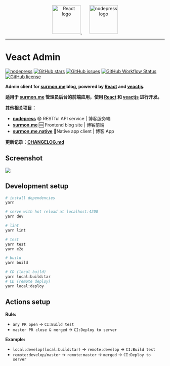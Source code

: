 <p align="center">
  <a href="https://github.com/facebook/react/" target="blank">
    <img src="https://raw.githubusercontent.com/surmon-china/veact-admin/master/presses/react.svg" height="90" alt="React logo" />
  </a>
  <span>&nbsp;&nbsp;&nbsp;&nbsp;&nbsp;</span>
  <a href="https://github.com/surmon-china/nodepress" target="blank">
    <img src="https://raw.githubusercontent.com/surmon-china/veact-admin/master/public/images/profile/logo.png" height="90" alt="nodepress logo" />
  </a>
</p>

---

# Veact Admin

[![nodepress](https://img.shields.io/badge/NODE-PRESS-83BA2F?style=for-the-badge&labelColor=90C53F)](https://github.com/surmon-china/nodepress)
[![GitHub stars](https://img.shields.io/github/stars/surmon-china/veact-admin.svg?style=for-the-badge)](https://github.com/surmon-china/veact-admin/stargazers)
[![GitHub issues](https://img.shields.io/github/issues-raw/surmon-china/veact-admin.svg?style=for-the-badge)](https://github.com/surmon-china/veact-admin/issues)
[![GitHub Workflow Status](https://img.shields.io/github/workflow/status/surmon-china/veact-admin/Deploy?label=deploy&style=for-the-badge)](https://github.com/surmon-china/veact-admin/actions?query=workflow:%22Deploy%22)
[![GitHub license](https://img.shields.io/github/license/surmon-china/veact-admin.svg?style=for-the-badge)](https://github.com/surmon-china/veact-admin/blob/master/LICENSE)

**Admin client for [surmon.me](https://github.com/surmon-china/surmon.me) blog, powered by [React](https://github.com/facebook/react) and [veactjs](https://github.com/veactjs).**

**适用于 [surmon.me](https://github.com/surmon-china/surmon.me) 管理员后台的前端应用，使用 [React](https://github.com/facebook/react) 和 [veactjs](https://github.com/veactjs) 进行开发。**

**其他相关项目：**

- **[nodepress](https://github.com/surmon-china/nodepress)** 😎 RESTful API service | 博客服务端
- **[surmon.me](https://github.com/surmon-china/surmon.me)** 🆒 Frontend blog site | 博客前端
- **[surmon.me.native](https://github.com/surmon-china/surmon.me.native)** 📱Native app client | 博客 App

**更新记录：[CHANGELOG.md](https://github.com/surmon-china/veact-admin/blob/master/CHANGELOG.md#changelog)**

## Screenshot

![](https://raw.githubusercontent.com/surmon-china/veact-admin/master/presses/thumbnail.png)

## Development setup

```bash
# install dependencies
yarn

# serve with hot reload at localhost:4200
yarn dev

# lint
yarn lint

# test
yarn test
yarn e2e

# build
yarn build

# CD (local build)
yarn local:build:tar
# CD (remote deploy)
yarn local:deploy
```

## Actions setup

**Rule:**

- `any PR open` → `CI:Build test`
- `master PR close & merged` → `CI:Deploy to server`

**Example:**

- `local:develop(local:build:tar)` → `remote:develop` → `CI:Build test`
- `remote:develop/master` → `remote:master` → `merged` → `CI:Deploy to server`
